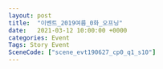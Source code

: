 ```yaml
---
layout: post
title:  "이벤트_2019여름_0화_오프닝"
date:   2021-03-12 10:00:00 +0000
categories: Event
Tags: Story Event
SceneCode: ["scene_evt190627_cp0_q1_s10"]
---
```

